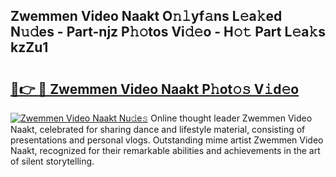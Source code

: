 ## Zwemmen Video Naakt O𝚗𝚕yf𝚊ns L𝚎a𝚔ed N𝚞𝚍es - Part-njz P𝚑𝚘tos Vi𝚍𝚎o - H𝚘𝚝 Part L𝚎a𝚔s kzZu1

# <h2><a href="http://kf3laf.oniu.top/?m=Zwemmen+Video+Naakt">🔗👉 🔴 Zwemmen Video Naakt P𝚑ot𝚘𝚜 V𝚒d𝚎o</a></h2>

[![Zwemmen Video Naakt Nu𝚍e𝚜](https://i.imgur.com/0qMVB7G.gif)](http://kf3laf.oniu.top/?m=Zwemmen+Video+Naakt)
Online thought leader Zwemmen Video Naakt, celebrated for sharing dance and lifestyle material, consisting of presentations and personal vlogs. Outstanding mime artist Zwemmen Video Naakt, recognized for their remarkable abilities and achievements in the art of silent storytelling.  
